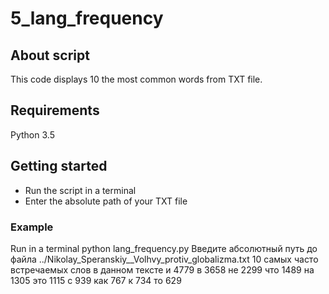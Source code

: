 # 5_lang_frequency
## About script
This code displays 10 the most common words from TXT file. 
## Requirements
Python 3.5
## Getting started
* Run the script in a terminal
* Enter the absolute path of your TXT file

### Example
Run in a terminal
     python lang_frequency.py
     Введите абсолютный путь до файла ../Nikolay_Speranskiy__Volhvy_protiv_globalizma.txt
     10 самых часто встречаемых слов в данном тексте
     и 4779
     в 3658
     не 2299
     что 1489
     на 1305
     это 1115
     с 939
     как 767
     к 734
     то 629




